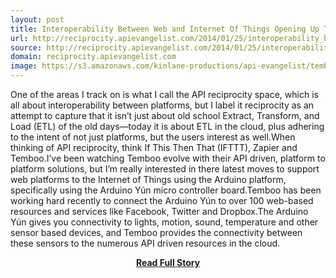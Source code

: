 ```yaml
---
layout: post
title: Interoperability Between Web and Internet Of Things Opening Up To Non Developers
url: http://reciprocity.apievangelist.com/2014/01/25/interoperability_between_web_and_internet_of_things_opening_up_to_non-developers.php/
source: http://reciprocity.apievangelist.com/2014/01/25/interoperability_between_web_and_internet_of_things_opening_up_to_non-developers.php/
domain: reciprocity.apievangelist.com
image: https://s3.amazonaws.com/kinlane-productions/api-evangelist/temboo/2-Temboos-Arduino-page.png
---
```


<p>One of the areas I track on is what I call the API reciprocity space, which is all about interoperability between platforms, but I label it reciprocity as an attempt to capture that it isn’t just about old school Extract, Transform, and Load (ETL) of the old days—today it is about ETL in the cloud, plus adhering to the intent of not just platforms, but the users interest as well.When thinking of API reciprocity, think If This Then That (IFTTT), Zapier and Temboo.I’ve been watching Temboo evolve with their API driven, platform to platform solutions, but I’m really interested in there latest moves to support web platforms to the Internet of Things using the Arduino platform, specifically using the Arduino Yún micro controller board.Temboo has been working hard recently to connect the Arduino Yún to over 100 web-based resources and services like Facebook, Twitter and Dropbox.The Arduino Yún gives you connectivity to lights, motion, sound, temperature and other sensor based devices, and Temboo provides the connectivity between these sensors to the numerous API driven resources in the cloud.</p>
<center><p><a href="http://reciprocity.apievangelist.com/2014/01/25/interoperability_between_web_and_internet_of_things_opening_up_to_non-developers.php/" style='padding:25px; font-sze:18px; font-weight: bold;'>Read Full Story</a></p></center>
